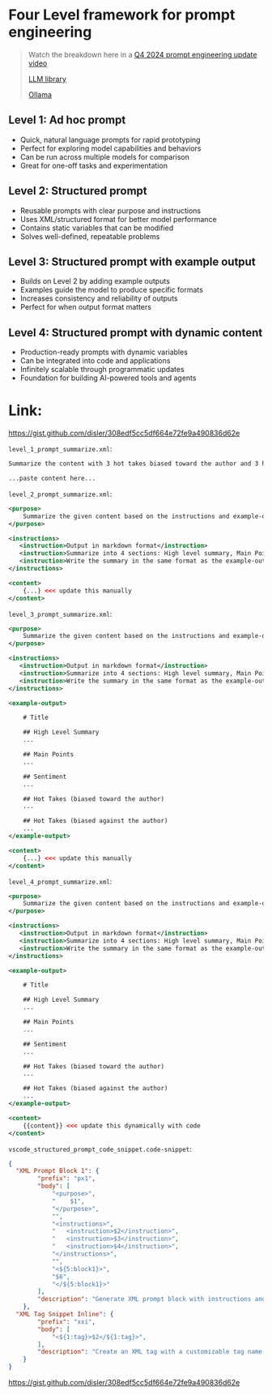 # Four Level framework for prompt engineering
> Watch the breakdown here in a [Q4 2024 prompt engineering update video](https://youtu.be/ujnLJru2LIs)
>
> [LLM library](https://github.com/simonw/llm)
>
> [Ollama](https://ollama.com/)

## Level 1: Ad hoc prompt
- Quick, natural language prompts for rapid prototyping
- Perfect for exploring model capabilities and behaviors
- Can be run across multiple models for comparison
- Great for one-off tasks and experimentation

## Level 2: Structured prompt
- Reusable prompts with clear purpose and instructions
- Uses XML/structured format for better model performance
- Contains static variables that can be modified
- Solves well-defined, repeatable problems

## Level 3: Structured prompt with example output
- Builds on Level 2 by adding example outputs
- Examples guide the model to produce specific formats
- Increases consistency and reliability of outputs
- Perfect for when output format matters

## Level 4: Structured prompt with dynamic content
- Production-ready prompts with dynamic variables
- Can be integrated into code and applications
- Infinitely scalable through programmatic updates
- Foundation for building AI-powered tools and agents

# Link:

https://gist.github.com/disler/308edf5cc5df664e72fe9a490836d62e


`level_1_prompt_summarize.xml`:

```xml
Summarize the content with 3 hot takes biased toward the author and 3 hot takes biased against the author

...paste content here...
```

`level_2_prompt_summarize.xml`:

```xml
<purpose>
    Summarize the given content based on the instructions and example-output
</purpose>

<instructions>
   <instruction>Output in markdown format</instruction>
   <instruction>Summarize into 4 sections: High level summary, Main Points, Sentiment, and 3 hot takes biased toward the author and 3 hot takes biased against the author</instruction>
   <instruction>Write the summary in the same format as the example-output</instruction>
</instructions>

<content>
    {...} <<< update this manually
</content>
```

`level_3_prompt_summarize.xml`:


```xml
<purpose>
    Summarize the given content based on the instructions and example-output
</purpose>

<instructions>
   <instruction>Output in markdown format</instruction>
   <instruction>Summarize into 4 sections: High level summary, Main Points, Sentiment, and 3 hot takes biased toward the author and 3 hot takes biased against the author</instruction>
   <instruction>Write the summary in the same format as the example-output</instruction>
</instructions>

<example-output>

    # Title

    ## High Level Summary
    ...

    ## Main Points
    ...

    ## Sentiment
    ...

    ## Hot Takes (biased toward the author)
    ...

    ## Hot Takes (biased against the author)
    ...
</example-output>

<content>
    {...} <<< update this manually
</content>
```

`level_4_prompt_summarize.xml`:

```xml
<purpose>
    Summarize the given content based on the instructions and example-output
</purpose>

<instructions>
   <instruction>Output in markdown format</instruction>
   <instruction>Summarize into 4 sections: High level summary, Main Points, Sentiment, and 3 hot takes biased toward the author and 3 hot takes biased against the author</instruction>
   <instruction>Write the summary in the same format as the example-output</instruction>
</instructions>

<example-output>

    # Title

    ## High Level Summary
    ...

    ## Main Points
    ...

    ## Sentiment
    ...

    ## Hot Takes (biased toward the author)
    ...

    ## Hot Takes (biased against the author)
    ...
</example-output>

<content>
    {{content}} <<< update this dynamically with code
</content>
```


`vscode_structured_prompt_code_snippet.code-snippet`:

```json
{
  "XML Prompt Block 1": {
		"prefix": "px1",
		"body": [
			"<purpose>",
			"    $1",
			"</purpose>",
			"",
			"<instructions>",
			"   <instruction>$2</instruction>",
			"   <instruction>$3</instruction>",
			"   <instruction>$4</instruction>",
			"</instructions>",
			"",
			"<${5:block1}>",
			"$6",
			"</${5:block1}>"
		],
		"description": "Generate XML prompt block with instructions and block1"
	},
  "XML Tag Snippet Inline": {
		"prefix": "xxi",
		"body": [
			"<${1:tag}>$2</${1:tag}>",
		],
		"description": "Create an XML tag with a customizable tag name and content"
	}
}
```

https://gist.github.com/disler/308edf5cc5df664e72fe9a490836d62e
